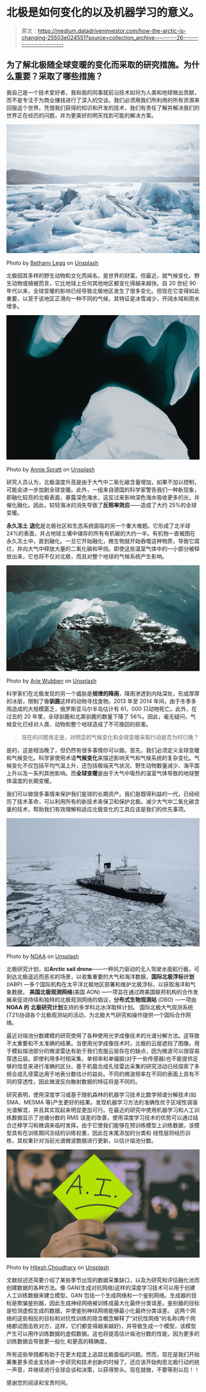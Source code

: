 # 北极是如何变化的以及机器学习的意义。

> 原文：<https://medium.datadriveninvestor.com/how-the-arctic-is-changing-25503e024551?source=collection_archive---------26----------------------->

## 为了解北极随全球变暖的变化而采取的研究措施。为什么重要？采取了哪些措施？

我自己是一个技术爱好者，我和我的同事就前沿技术如何为人类和地球做出贡献，而不是专注于为商业赚钱进行了深入的交谈。我们必须用我们所利用的所有资源来回报这个世界。凭借我们获得的知识和开发的技术，我们有责任了解并解决我们的世界正在经历的问题，并为更美好的明天找到可能的解决方案。

![](img/1f9bb4807d618c4bab1ffbae89a02708.png)

Photo by [Bethany Legg](https://unsplash.com/@bkotynski?utm_source=unsplash&utm_medium=referral&utm_content=creditCopyText) on [Unsplash](https://unsplash.com/s/photos/arctic?utm_source=unsplash&utm_medium=referral&utm_content=creditCopyText)

北极因其多样的野生动物和文化而闻名，是世界的财富。但最近，就气候变化、野生动物或植被而言，它比地球上任何其他地区都变化得越来越快。自 20 世纪 90 年代以来，全球变暖的影响已经导致北极地区发生了很多变化。但现在它变得如此重要，以至于该地区正滑向一种不同的气候，其特征是冰雪减少，开阔水域和雨水增多。

![](img/680e602b8685b827ae768c378f64a9be.png)

Photo by [Annie Spratt](https://unsplash.com/@anniespratt?utm_source=unsplash&utm_medium=referral&utm_content=creditCopyText) on [Unsplash](https://unsplash.com/s/photos/global-warming?utm_source=unsplash&utm_medium=referral&utm_content=creditCopyText)

研究人员认为，北极温度升高是由于大气中二氧化碳含量增加，如果不加以控制，可能会进一步加剧全球变暖。此外，一组来自德国的科学家警告我们一种新现象，即融化较亮的北极表面，暴露深色海水，这反过来影响深色海水吸收更多的光，并催化融化。因此，较轻海冰的消失导致了**反照率效应**——造成了大约 25%的全球变暖。

**永久冻土** **退化**是北极社区和生态系统面临的另一个重大难题。它形成了北半球 24%的表面，并占地球土壤中储存的所有有机碳的大约一半。有机物一直被困在永久冻土中，直到融化。一旦它开始融化，微生物就开始吞噬这种物质，导致它腐烂，并向大气中释放大量的二氧化碳和甲烷。即使这些温室气体中的一小部分被释放出来，它也将不仅对北极，而且对整个地球的气候系统产生影响。

![](img/cec80263c727b57517b7ae174cb73f44.png)

Photo by [Arie Wubben](https://unsplash.com/@condorito1953?utm_source=unsplash&utm_medium=referral&utm_content=creditCopyText) on [Unsplash](https://unsplash.com/s/photos/permafrost?utm_source=unsplash&utm_medium=referral&utm_content=creditCopyText)

科学家们在北极发现的另一个威胁是**规律的降雨**，降雨渗透到内陆深处，形成厚厚的冰层，限制了像**驯鹿**这样的动物寻找食物。2013 年至 2014 年间，由于冬季多雨造成的大规模匮乏，俄罗斯亚马尔半岛估计有 61，000 只动物死亡。此外，在过去的 20 年里，全球驯鹿和北美驯鹿的数量下降了 56%。因此，毫无疑问，气候变化已经对人类、动物和整个地球造成了不可挽回的损害。

> 现在的问题肯定是，对明显的气候变化和全球变暖采取行动是否为时已晚？

是的，这是相当晚了，但仍然有很多事情你可以做。首先，我们必须定义全球变暖和气候变化。科学家使用术语**气候变化**来描述影响天气和气候系统的复杂变化。气候变化不仅包括平均气温上升，还包括极端天气状况、野生动物数量减少、海平面上升以及一系列其他影响。而**全球变暖**是由于大气中吸热的温室气体导致的地球整体温度的长期变暖。

我们可以做很多事情来保护我们星球的长期资产。我们是既得利益的一代，已经经历了技术革命，可以利用所有的新技术来保卫和保护北极。减少大气中二氧化碳含量的技术，帮助我们有效理解和适应北极变化的工具应该是我们的优先事项。

![](img/947cf60d44f1178ecafda7a1dd0a4664.png)

Photo by [NOAA](https://unsplash.com/@noaa?utm_source=unsplash&utm_medium=referral&utm_content=creditCopyText) on [Unsplash](https://unsplash.com/s/photos/arctic-research?utm_source=unsplash&utm_medium=referral&utm_content=creditCopyText)

北极研究计划，如**Arctic sail drone**——一种风力驱动的无人驾驶水面航行器，可到达北极遥远而恶劣的场景，以收集重要的大气和海洋数据，**国际北极浮标计划** (IABP) —多个国际机构在太平洋北极地区部署和维护北极浮标，以获取海洋和气象数据， **美国北极观测网络**(美国 AON) —一项旨在通过跨美国联邦机构的合作发展来促进持续和独特的北极观测网络的倡议，**分布式生物观测站** (DBO) —一项由 **NOAA 的** **北极研究计划**支持的多学科北冰洋取样计划。 国际北极大气观测系统(T21)协调各个北极观测站的活动，为北极大气研究和操作提供一个国际合作网络。

最近对熔池分数建模的研究使用了各种使用光学成像技术的光谱分解方法。这导致不太重要和不太准确的结果。当使用光学成像技术时，北极的云层遮挡了图像。用于模拟熔池部分的微波雷达有助于我们克服云层存在的缺点，因为微波可以很容易穿透云层。即使利用多时相采集，单频率和单偏振(对于一些传感器)也不能提供足够的信息来进行准确的区分。基于机载合成孔径雷达采集的研究活动已经探索了多频合成孔径雷达用于地表分数估计的益处。不同的微波频率在不同的表面上具有不同的穿透性，因此微波反向散射数据的特征将是不同的。

研究表明，使用深度学习或基于随机森林的机器学习技术比数学频谱分解技术(如 SMA、MESMA 等)产生更好的结果。发现机器学习方法的准确性优于区域性调谐光谱解混，并且其实现起来明显更加可行。在最近的研究中使用机器学习和人工训练数据显示了池塘分数的 RMS 误差的改善。使用深度学习技术的优势可以通过结合迁移学习和微调来临时发挥。由于它使我们能够在预训练模型上训练数据，该模型具有在训练期间冻结的训练权重，因此在末尾添加的分类和
线性层将经历训练，其权重针对当前光谱微波数据进行更新，以估计熔池分数。

![](img/ee17d5cc90a0e0aa4670e0c440b3ce62.png)

Photo by [Hitesh Choudhary](https://unsplash.com/@hiteshchoudhary?utm_source=unsplash&utm_medium=referral&utm_content=creditCopyText) on [Unsplash](https://unsplash.com/s/photos/artificial-intelligence?utm_source=unsplash&utm_medium=referral&utm_content=creditCopyText)

文献综述还简要介绍了某些季节出现的数据采集缺口，以及为研究和评估融化池而创建数据的各种方法。像 GAN(生成对抗网络)这样的深度学习技术可以用于创建人工训练数据来建立模型。GAN 包括一个生成网络和一个鉴别网络。生成器的目标是欺骗鉴别器，因此生成神经网络被训练成最大化最终分类误差。鉴别器的目标是检测虚假生成的数据，并使鉴别神经网络能够最小化最终分类误差。
这两个网络的这些相反的目标和对抗性训练的隐含概念解释了“对抗性网络”的名称(两个网络都试图击败对方，这样，它们都变得越来越好)，并导致生成一个模型，该模型产生可以用作训练数据的虚假数据。这也将提高估计熔池分数的性能，因为更多的训练数据会导致更一般化
和更高的精确度。

所有这些举措都有助于在更大程度上追踪北极面临的问题。然而，现在是我们开始筹集更多资金支持进一步研究和技术创新的时候了。还应该开始构思北极行动的统一声音，并继续进行全球会谈和决策，以获得势头。现在就做，不要等到以后！！

感谢您的阅读和宝贵时间。